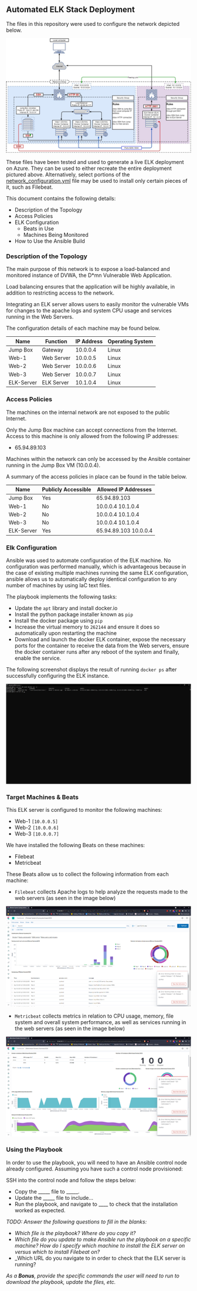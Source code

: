 ## Automated ELK Stack Deployment

The files in this repository were used to configure the network depicted below.

![Network Diagram](Diagrams/network_diagram.jpg)

These files have been tested and used to generate a live ELK deployment on Azure. They can be used to either recreate the entire deployment pictured above. Alternatively, select portions of the [network_configuration.yml](Ansible/network_configuration.yml) file may be used to install only certain pieces of it, such as Filebeat.

This document contains the following details:
- Description of the Topology
- Access Policies
- ELK Configuration
  - Beats in Use
  - Machines Being Monitored
- How to Use the Ansible Build


### Description of the Topology

The main purpose of this network is to expose a load-balanced and monitored instance of DVWA, the D*mn Vulnerable Web Application.

Load balancing ensures that the application will be highly available, in addition to restricting access to the network.

Integrating an ELK server allows users to easily monitor the vulnerable VMs for changes to the apache logs and system CPU usage and services running in the Web Servers.

The configuration details of each machine may be found below.

| Name     | Function | IP Address | Operating System |
|----------|----------|------------|------------------|
| Jump Box | Gateway  | 10.0.0.4   | Linux            |
| Web-1    | Web Server | 10.0.0.5  | Linux           |
| Web-2    | Web Server | 10.0.0.6  | Linux           |
| Web-3    | Web Server | 10.0.0.7  | Linux           |
| ELK-Server | ELK Server | 10.1.0.4 | Linux           |

### Access Policies

The machines on the internal network are not exposed to the public Internet. 

Only the Jump Box machine can accept connections from the Internet. Access to this machine is only allowed from the following IP addresses:
- 65.94.89.103

Machines within the network can only be accessed by the Ansible container running in the Jump Box VM (10.0.0.4).

A summary of the access policies in place can be found in the table below.

| Name     | Publicly Accessible | Allowed IP Addresses |
|----------|---------------------|----------------------|
| Jump Box | Yes                 | 65.94.89.103         |
| Web-1    | No                  | 10.0.0.4 10.1.0.4    |
| Web-2    | No                  | 10.0.0.4 10.1.0.4    |
| Web-3    | No                  | 10.0.0.4 10.1.0.4    |
| ELK-Server | Yes               | 65.94.89.103 10.0.0.4 |

### Elk Configuration

Ansible was used to automate configuration of the ELK machine. No configuration was performed manually, which is advantageous because in the case of existing multiple machines running the same ELK configuration, ansible allows us to automatically deploy identical configuration to any number of machines by using IaC text files.

The playbook implements the following tasks:
- Update the `apt` library and install docker.io
- Install the python package installer known as `pip`
- Install the docker package using `pip`
- Increase the virtual memory to `262144` and ensure it does so automatically upon restarting the machine
- Download and launch the docker ELK container, expose the necessary ports for the container to receive the data from the Web servers, ensure the docker container runs after any reboot of the system and finally, enable the service.

The following screenshot displays the result of running `docker ps` after successfully configuring the ELK instance.

![ELK Container docker result](Images/Elk_Container.png)

### Target Machines & Beats
This ELK server is configured to monitor the following machines:
- Web-1 `[10.0.0.5]`
- Web-2 `[10.0.0.6]`
- Web-3 `[10.0.0.7]`

We have installed the following Beats on these machines:
- Filebeat
- Metricbeat

These Beats allow us to collect the following information from each machine:
- `Filebeat` collects Apache logs to help analyze the requests made to the web servers (as seen in the image below)

![Filebeat](Images/Filebeat_Incoming_Data.png)

- `Metricbeat` collects metrics in relation to CPU usage, memory, file system and overall system performance, as well as services running in the web servers (as seen in the image below)

![Metricbeat](Images/Metricbeat_Incoming_Data_1.png)

### Using the Playbook
In order to use the playbook, you will need to have an Ansible control node already configured. Assuming you have such a control node provisioned: 

SSH into the control node and follow the steps below:
- Copy the _____ file to _____.
- Update the _____ file to include...
- Run the playbook, and navigate to ____ to check that the installation worked as expected.

_TODO: Answer the following questions to fill in the blanks:_
- _Which file is the playbook? Where do you copy it?_
- _Which file do you update to make Ansible run the playbook on a specific machine? How do I specify which machine to install the ELK server on versus which to install Filebeat on?_
- _Which URL do you navigate to in order to check that the ELK server is running?

_As a **Bonus**, provide the specific commands the user will need to run to download the playbook, update the files, etc._